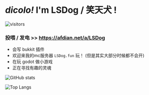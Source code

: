 # *dicolo!* I'm **LSDog / 笑天犬** !

![visitors](https://count.getloli.com/get/@LSDog_github?theme=rule34)

### 投喂 / 发电 >> https://afdian.net/a/LSDog

* 会写 bukkit 插件  
* 欢迎来我的mc服务器 `LSDog.fun` 玩！ (但是其实大部分时候都不会开)
* 在玩 godot 做小游戏
* 正在寻找有趣的灵魂

![GitHub stats](https://github-readme-stats.vercel.app/api?username=lsdogx&show_icons=true&theme=dracula)

![Top Langs](https://github-readme-stats.vercel.app/api/top-langs/?username=lsdogx&layout=compact)
